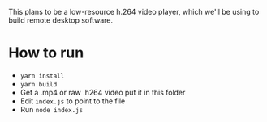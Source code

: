 This plans to be a low-resource h.264 video player, which we'll be using to build remote desktop software.

# How to run
- `yarn install`
- `yarn build`
- Get a .mp4 or raw .h264 video put it in this folder
- Edit `index.js` to point to the file
- Run `node index.js`
